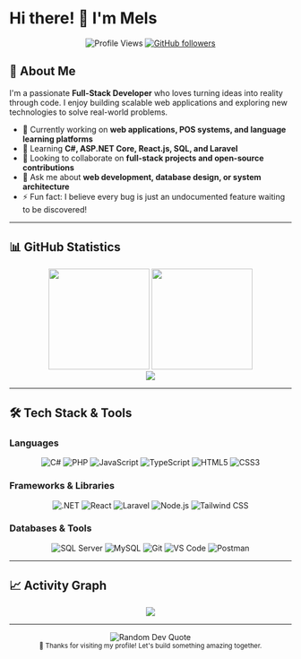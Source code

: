 # Hi there! 👋 I'm Mels

<div align="center">
  
![Profile Views](https://komarev.com/ghpvc/?username=m0rPleX-16&label=Profile%20Views&color=0891b2&style=flat-square)
[![GitHub followers](https://img.shields.io/github/followers/m0rPleX-16?label=Followers&style=flat-square&color=0891b2)](https://github.com/m0rPleX-16?tab=followers)

</div>

## 🚀 About Me

I'm a passionate **Full-Stack Developer** who loves turning ideas into reality through code. I enjoy building scalable web applications and exploring new technologies to solve real-world problems.

- 🔭 Currently working on **web applications, POS systems, and language learning platforms**
- 🌱 Learning **C#, ASP.NET Core, React.js, SQL, and Laravel**
- 👯 Looking to collaborate on **full-stack projects and open-source contributions**
- 💬 Ask me about **web development, database design, or system architecture**
- ⚡ Fun fact: I believe every bug is just an undocumented feature waiting to be discovered!

---

## 📊 GitHub Statistics

<div align="center">
  <img height="180em" src="https://github-readme-stats.vercel.app/api?username=m0rPleX-16&show_icons=true&theme=tokyonight&hide_border=true&count_private=true"/>
  <img height="180em" src="https://github-readme-stats.vercel.app/api/top-langs/?username=m0rPleX-16&layout=compact&theme=tokyonight&hide_border=true"/>
</div>

<div align="center">
  <img src="https://github-readme-streak-stats.herokuapp.com/?user=m0rPleX-16&theme=tokyonight&hide_border=true"/>
</div>

---

## 🛠️ Tech Stack & Tools

### Languages
<div align="center">
  <img src="https://img.shields.io/badge/-239120?style=for-the-badge&logo=csharp&logoColor=white" alt="C#"/>
  <img src="https://img.shields.io/badge/-777BB4?style=for-the-badge&logo=php&logoColor=white" alt="PHP"/>
  <img src="https://img.shields.io/badge/-F7DF1E?style=for-the-badge&logo=javascript&logoColor=black" alt="JavaScript"/>
  <img src="https://img.shields.io/badge/-3178C6?style=for-the-badge&logo=typescript&logoColor=white" alt="TypeScript"/>
  <img src="https://img.shields.io/badge/-E34F26?style=for-the-badge&logo=html5&logoColor=white" alt="HTML5"/>
  <img src="https://img.shields.io/badge/-1572B6?style=for-the-badge&logo=css3&logoColor=white" alt="CSS3"/>
</div>

### Frameworks & Libraries
<div align="center">
  <img src="https://img.shields.io/badge/-5C2D91?style=for-the-badge&logo=.net&logoColor=white" alt=".NET"/>
  <img src="https://img.shields.io/badge/-20232A?style=for-the-badge&logo=react&logoColor=61DAFB" alt="React"/>
  <img src="https://img.shields.io/badge/-FF2D20?style=for-the-badge&logo=laravel&logoColor=white" alt="Laravel"/>
  <img src="https://img.shields.io/badge/-43853D?style=for-the-badge&logo=node.js&logoColor=white" alt="Node.js"/>
  <img src="https://img.shields.io/badge/-38B2AC?style=for-the-badge&logo=tailwind-css&logoColor=white" alt="Tailwind CSS"/>
</div>

### Databases & Tools
<div align="center">
  <img src="https://img.shields.io/badge/-CC2927?style=for-the-badge&logo=microsoft-sql-server&logoColor=white" alt="SQL Server"/>
  <img src="https://img.shields.io/badge/-00000F?style=for-the-badge&logo=mysql&logoColor=white" alt="MySQL"/>
  <img src="https://img.shields.io/badge/-F05032?style=for-the-badge&logo=git&logoColor=white" alt="Git"/>
  <img src="https://img.shields.io/badge/-0078d4?style=for-the-badge&logo=visual-studio-code&logoColor=white" alt="VS Code"/>
  <img src="https://img.shields.io/badge/-FF6C37?style=for-the-badge&logo=postman&logoColor=white" alt="Postman"/>
</div>

---

## 📈 Activity Graph

<div align="center">
  <img src="https://github-readme-activity-graph.vercel.app/graph?username=m0rPleX-16&theme=tokyo-night&hide_border=true&area=true"/>
</div>

---

<div align="center">
  <img src="https://quotes-github-readme.vercel.app/api?type=horizontal&theme=tokyonight" alt="Random Dev Quote"/>
</div>

<div align="center">
  <sub>💖 Thanks for visiting my profile! Let's build something amazing together.</sub>
</div>
